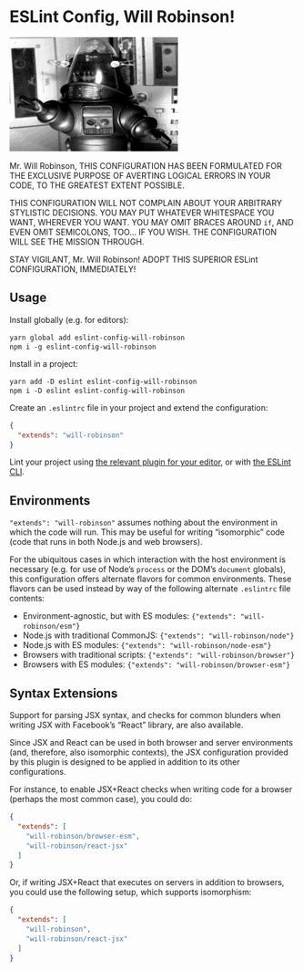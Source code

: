 # ESLint Config, Will Robinson!

<img alt="Robot spazzing out" src="robot.gif" />

Mr. Will Robinson, THIS CONFIGURATION HAS BEEN FORMULATED FOR THE EXCLUSIVE
PURPOSE OF AVERTING LOGICAL ERRORS IN YOUR CODE, TO THE GREATEST EXTENT
POSSIBLE.

THIS CONFIGURATION WILL NOT COMPLAIN ABOUT YOUR ARBITRARY STYLISTIC DECISIONS.
YOU MAY PUT WHATEVER WHITESPACE YOU WANT, WHEREVER YOU WANT.  YOU MAY OMIT
BRACES AROUND `if`, AND EVEN OMIT SEMICOLONS, TOO… IF YOU WISH.  THE
CONFIGURATION WILL SEE THE MISSION THROUGH.

STAY VIGILANT, Mr. Will Robinson!  ADOPT THIS SUPERIOR ESLint CONFIGURATION,
IMMEDIATELY!

## Usage

Install globally (e.g. for editors):

```
yarn global add eslint-config-will-robinson
npm i -g eslint-config-will-robinson
```

Install in a project:

```
yarn add -D eslint eslint-config-will-robinson
npm i -D eslint eslint-config-will-robinson
```

Create an `.eslintrc` file in your project and extend the configuration:

```json
{
  "extends": "will-robinson"
}
```

Lint your project using [the relevant plugin for your
editor](https://eslint.org/docs/user-guide/integrations), or with [the ESLint
CLI](https://eslint.org/docs/user-guide/command-line-interface).

## Environments

`"extends": "will-robinson"` assumes nothing about the environment in which the
code will run.  This may be useful for writing “isomorphic” code (code that runs
in both Node.js and web browsers).

For the ubiquitous cases in which interaction with the host environment is
necessary (e.g. for use of Node’s `process` or the DOM’s `document` globals),
this configuration offers alternate flavors for common environments.  These
flavors can be used instead by way of the following alternate `.eslintrc` file
contents:

- Environment-agnostic, but with ES modules: `{"extends": "will-robinson/esm"}`
- Node.js with traditional CommonJS: `{"extends": "will-robinson/node"}`
- Node.js with ES modules: `{"extends": "will-robinson/node-esm"}`
- Browsers with traditional scripts: `{"extends": "will-robinson/browser"}`
- Browsers with ES modules: `{"extends": "will-robinson/browser-esm"}`

## Syntax Extensions

Support for parsing JSX syntax, and checks for common blunders when writing JSX
with Facebook’s “React” library, are also available.

Since JSX and React can be used in both browser and server environments (and,
therefore, also isomorphic contexts), the JSX configuration provided by this
plugin is designed to be applied in addition to its other configurations.

For instance, to enable JSX+React checks when writing code for a browser
(perhaps the most common case), you could do:

```json
{
  "extends": [
    "will-robinson/browser-esm",
    "will-robinson/react-jsx"
  ]
}
```

Or, if writing JSX+React that executes on servers in addition to browsers, you
could use the following setup, which supports isomorphism:

```json
{
  "extends": [
    "will-robinson",
    "will-robinson/react-jsx"
  ]
}
```
